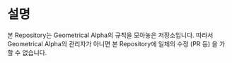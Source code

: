 # 설명
본 Repository는 Geometrical Alpha의 규칙을 모아놓은 저장소입니다. 따라서 Geometrical Alpha의 관리자가 아니면 본 Repository에 일체의 수정 (PR 등) 을 가할 수 없습니다.
